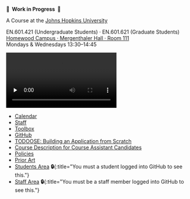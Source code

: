 **🚧  Work in Progress  🚧**

A Course at the [Johns Hopkins University](https://www.jhu.edu)

EN.601.421 (Undergraduate Students) · EN.601.621 (Graduate Students)  
[Homewood Campus · Mergenthaler Hall · Room 111](https://www.jhu.edu/maps-directions/campus-map/)  
Mondays & Wednesdays 13:30–14:45

<video src="https://archive.org/download/jhu-oose/welcome-to-oose.mp4" controls preload="none"></video>

- [Calendar](/calendar)
- [Staff](/staff)
- [Toolbox](/toolbox)
- [GitHub](https://github.com/jhu-oose)
- [TODOOSE: Building an Application from Scratch](/todoose)
- [Course Description for Course Assistant Candidates](/course-description-for-course-assistant-candidates)
- [Policies](/policies)
- [Prior Art](/prior-art)
- [Students Area](https://github.com/jhu-oose/2019-students) **🔒**{:title="You must a student logged into GitHub to see this."}
- [Staff Area](https://github.com/jhu-oose/2019-staff) **🔒**{:title="You must be a staff member logged into GitHub to see this."}

